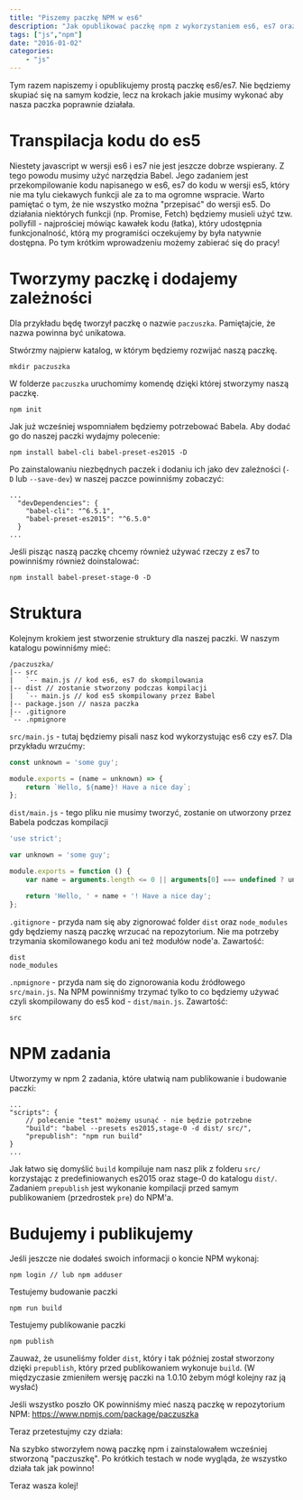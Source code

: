```yaml
---
title: "Piszemy paczkę NPM w es6"
description: "Jak opublikować paczkę npm z wykorzystaniem es6, es7 oraz Babel CLI"
tags: ["js","npm"]
date: "2016-01-02"
categories:
    - "js"
---
```

Tym razem napiszemy i opublikujemy prostą paczkę es6/es7.
Nie będziemy skupiać się na samym kodzie, lecz na krokach jakie musimy wykonać aby nasza paczka poprawnie działała.

# Transpilacja kodu do es5

Niestety javascript w wersji es6 i es7 nie jest jeszcze dobrze wspierany. Z tego powodu musimy użyć narzędzia Babel.
Jego zadaniem jest przekompilowanie kodu napisanego w es6, es7 do kodu w wersji es5,
który nie ma tylu ciekawych funkcji ale za to ma ogromne wspracie.
Warto pamiętać o tym, że nie wszystko można "przepisać" do wersji es5.
Do działania niektórych funkcji (np. Promise, Fetch) będziemy musieli użyć tzw. pollyfill - najprościej mówiąc kawałek kodu (łatka),
który udostępnia funkcjonalność, którą my programiści oczekujemy by była natywnie dostępna.
Po tym krótkim wprowadzeniu możemy zabierać się do pracy!

# Tworzymy paczkę i dodajemy zależności
Dla przykładu będę tworzył paczkę o nazwie `paczuszka`. Pamiętajcie, że nazwa powinna być unikatowa.

Stwórzmy najpierw katalog, w którym będziemy rozwijać naszą paczkę.
```
mkdir paczuszka
```

W folderze `paczuszka` uruchomimy komendę dzięki której stworzymy naszą paczkę.
```
npm init
```
<script type="text/javascript" src="https://asciinema.org/a/7apokxfs2ic8dgukks0lc29ks.js" id="asciicast-7apokxfs2ic8dgukks0lc29ks" async></script>

Jak już wcześniej wspomniałem będziemy potrzebować Babela. Aby dodać go do naszej paczki wydajmy polecenie:
```
npm install babel-cli babel-preset-es2015 -D
```
<script type="text/javascript" src="https://asciinema.org/a/ax6lwp6dv34h29k1q11npdps5.js" id="asciicast-ax6lwp6dv34h29k1q11npdps5" async></script>

Po zainstalowaniu niezbędnych paczek i dodaniu ich jako dev zależności (`-D` lub `--save-dev`) w naszej paczce
powinniśmy zobaczyć:
```
...
  "devDependencies": {
    "babel-cli": "^6.5.1",
    "babel-preset-es2015": "^6.5.0"
  }
...
```
Jeśli pisząc naszą paczkę chcemy również używać rzeczy z es7 to powinniśmy również doinstalować:
```
npm install babel-preset-stage-0 -D
```

# Struktura
Kolejnym krokiem jest stworzenie struktury dla naszej paczki. W naszym katalogu powinniśmy mieć:
```
/paczuszka/
|-- src
|   `-- main.js // kod es6, es7 do skompilowania
|-- dist // zostanie stworzony podczas kompilacji
|   `-- main.js // kod es5 skompilowany przez Babel
|-- package.json // nasza paczka
|-- .gitignore
`-- .npmignore
```

`src/main.js` - tutaj będziemy pisali nasz kod wykorzystując es6 czy es7. Dla przykładu wrzućmy:

```js
const unknown = 'some guy';

module.exports = (name = unknown) => {
    return `Hello, ${name}! Have a nice day`;
};
```

`dist/main.js` - tego pliku nie musimy tworzyć, zostanie on utworzony przez Babela podczas kompilacji
```js
'use strict';

var unknown = 'some guy';

module.exports = function () {
    var name = arguments.length <= 0 || arguments[0] === undefined ? unknown : arguments[0];

    return 'Hello, ' + name + '! Have a nice day';
};
```

`.gitignore` - przyda nam się aby zignorować folder `dist` oraz `node_modules` gdy będziemy naszą paczkę wrzucać na repozytorium. Nie ma potrzeby trzymania skomilowanego kodu ani też modułów node'a. Zawartość:
```
dist
node_modules
```

`.npmignore` - przyda nam się do zignorowania kodu źródłowego `src/main.js`. Na NPM powinniśmy trzymać tylko to co będziemy używać
czyli skompilowany do es5 kod - `dist/main.js`. Zawartość:
```
src
```

# NPM zadania
Utworzymy w npm 2 zadania, które ułatwią nam publikowanie i budowanie paczki:

```
...
"scripts": {
    // polecenie "test" możemy usunąć - nie będzie potrzebne
    "build": "babel --presets es2015,stage-0 -d dist/ src/",
    "prepublish": "npm run build"
}
...
```

Jak łatwo się domyślić `build` kompiluje nam nasz plik z folderu `src/` korzystając z predefiniowanych
es2015 oraz stage-0 do katalogu `dist/`. Zadaniem `prepublish` jest wykonanie kompilacji przed samym publikowaniem (przedrostek `pre`) do NPM'a.

# Budujemy i publikujemy
Jeśli jeszcze nie dodałeś swoich informacji o koncie NPM wykonaj:
```
npm login // lub npm adduser
```

Testujemy budowanie paczki
```
npm run build
```
<script type="text/javascript" src="https://asciinema.org/a/1gv379fpuffq04u7m8nxusccc.js" id="asciicast-1gv379fpuffq04u7m8nxusccc" async></script>

Testujemy publikowanie paczki
```
npm publish
```

<script type="text/javascript" src="https://asciinema.org/a/bmpt7ffoueqyc21gr2nivcd43.js" id="asciicast-bmpt7ffoueqyc21gr2nivcd43" async></script>

Zauważ, że usuneliśmy folder `dist`, który i tak później został stworzony dzięki `prepublish`, który
przed publikowaniem wykonuje `build`. (W międzyczasie zmieniłem wersję paczki na 1.0.10 żebym mógł kolejny raz ją wysłać)

Jeśli wszystko poszło OK powinniśmy mieć naszą paczkę w repozytorium NPM:
https://www.npmjs.com/package/paczuszka

Teraz przetestujmy czy działa:
<script type="text/javascript" src="https://asciinema.org/a/4rjfzjwhfv7jxfmtbeknjtvb3.js" id="asciicast-4rjfzjwhfv7jxfmtbeknjtvb3" async></script>

Na szybko stworzyłem nową paczkę npm i zainstalowałem wcześniej stworzoną "paczuszkę". Po krótkich testach w node
wygląda, że wszystko działa tak jak powinno!

Teraz wasza kolej!


